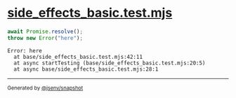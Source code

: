 # [side_effects_basic.test.mjs](../side_effects_basic.test.mjs)

```js
await Promise.resolve();
throw new Error("here");
```

```console
Error: here
  at base/side_effects_basic.test.mjs:42:11
  at async startTesting (base/side_effects_basic.test.mjs:20:5)
  at async base/side_effects_basic.test.mjs:28:1
```
---

<sub>
  Generated by <a href="https://github.com/jsenv/core/tree/main/packages/independent/snapshot">@jsenv/snapshot</a>
</sub>